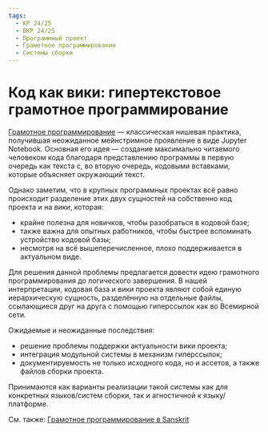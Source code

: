 ```yaml
---
tags:
  - КР 24/25
  - ВКР 24/25
  - Программный проект
  - Грамотное программирование
  - Системы сборки
---
```


# Код как вики: гипертекстовое грамотное программирование

[Грамотное программирование](https://en.wikipedia.org/wiki/Literate_programming)
&mdash; классическая нишевая практика, получившая неожиданное мейнстримное
проявление в виде Jupyter Notebook. Основная его идея &mdash; создание
максимально читаемого человеком кода благодаря представлению программы в первую
очередь как текста с, во вторую очередь, кодовыми вставками, которые объясняет
окружающий текст.

Однако заметим, что в крупных программных проектах всё равно происходит
разделение этих двух сущностей на собственно код проекта и на _вики_, которая:

* крайне полезна для новичков, чтобы разобраться в кодовой базе;
* также важна для опытных работников, чтобы быстрее вспоминать устройство
  кодовой базы;
* несмотря на всё вышеперечисленное, плохо поддерживается в актуальном виде.

Для решения данной проблемы предлагается довести идею грамотного
программирования до логического завершения. В нашей интерпретации, кодовая база
и вики проекта являют собой единую иерархическую сущность, разделённую на
отдельные файлы, ссылающиеся друг на друга с помощью гиперссылок как во
Всемирной сети.

Ожидаемые и неожиданные последствия:

* решение проблемы поддержки актуальности вики проекта;
* интеграция модульной системы в механизм гиперссылок;
* документируемость не только исходного кода, но и ассетов, а также файлов
  сборки проекта.

Принимаются как варианты реализации такой системы как для конкретных
языков/систем сборки, так и агностичной к языку/платформе.

См. также: [Грамотное программирование в Sanskrit](./sanskrit.md/#sanskrit_4)
